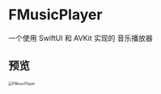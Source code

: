 # FMusicPlayer
一个使用 SwiftUI 和 AVKit 实现的 音乐播放器



## 预览

<img src="/Users/aaron/Documents/myGitHub/FMusicPlayer/FMusicPlayer.gif" alt="FMusicPlayer" style="zoom: 50%;" />

